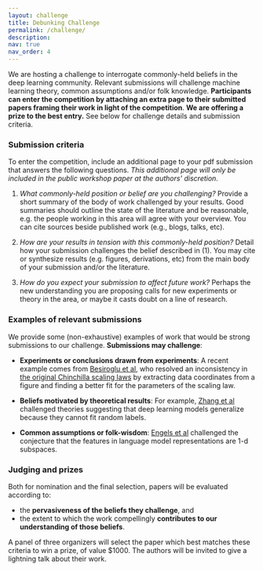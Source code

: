 ```yaml
---
layout: challenge
title: Debunking Challenge
permalink: /challenge/
description:
nav: true
nav_order: 4
---
```


We are hosting a challenge to interrogate commonly-held beliefs in the deep learning community.
Relevant submissions will challenge machine learning theory, common assumptions and/or folk knowledge.
**Participants can enter the competition by attaching an extra page to their submitted papers framing their work in light of the competition**.
**We are offering a prize to the best entry.**
See below for challenge details and submission criteria.

### Submission criteria

To enter the competition, include an additional page to your pdf submission that answers the following questions. *This additional page will only be included in the public workshop paper at the authors' discretion.*

1. *What commonly-held position or belief are you challenging?* Provide a short summary of the body of work challenged by your results. Good summaries should outline the state of the literature and be reasonable, e.g. the people working in this area will agree with your overview. You can cite sources beside published work (e.g., blogs, talks, etc).

2. *How are your results in tension with this commonly-held position?* Detail how your submission challenges the belief described in (1). You may cite or synthesize results (e.g. figures, derivations, etc) from the main body of your submission and/or the literature.

3. *How do you expect your submission to affect future work?* Perhaps the new understanding you are proposing calls for new experiments or theory in the area, or maybe it casts doubt on a line of research.

### Examples of relevant submissions

We provide some (non-exhaustive) examples of work that would be strong submissions to our challenge. **Submissions may challenge**:

* **Experiments or conclusions drawn from experiments**: A recent example comes from [Besiroglu et al](https://arxiv.org/abs/2404.10102), who resolved an inconsistency in [the original Chinchilla scaling laws](https://arxiv.org/abs/2203.15556) by extracting data coordinates from a figure and finding a better fit for the parameters of the scaling law.

* **Beliefs motivated by theoretical results**: For example, [Zhang et al](https://arxiv.org/abs/1611.03530) challenged theories suggesting that deep learning models generalize because they cannot fit random labels.

* **Common assumptions or folk-wisdom**: [Engels et al](https://arxiv.org/abs/2405.14860) challenged the conjecture that the features in language model representations are 1-d subspaces.

### Judging and prizes

Both for nomination and the final selection, papers will be evaluated according to:

* the **pervasiveness of the beliefs they challenge**, and
* the extent to which the work compellingly **contributes to our understanding of those beliefs**.

A panel of three organizers will select the paper which best matches these criteria to win a prize, of value $1000. The authors will be invited to give a lightning talk about their work.
